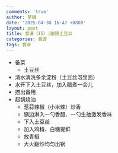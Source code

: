 ```yaml
---
comments: 'true'
author: 梦貘
date: '2025-04-30 16:47 +0800'
layout: post
title: 食谱（15）|酸辣土豆丝
categories: 食谱
tags: 食谱
---
```

- 备菜
  - 土豆丝
- 清水清洗多余淀粉（土豆丝泡里面）
- 水开下入土豆丝，加入醋煮一会儿
- 捞出备用
- 起锅烧油
  - 葱蒜辣椒（小米辣）炒香
  - 锅边淋入一勺香醋、一勺生抽激发香味
  - 下入土豆丝
  - 加入鸡精、白糖提鲜
  - 放青椒
  - 大火翻炒均匀出锅